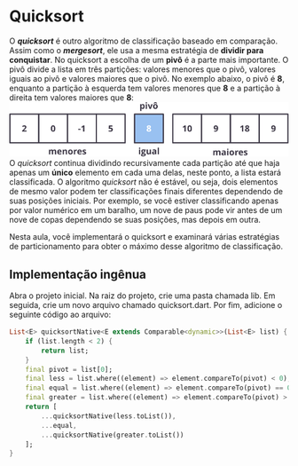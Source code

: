# Quicksort
O **_quicksort_** é outro algoritmo de classificação baseado em comparação. Assim como o **_mergesort_**, ele usa a mesma estratégia de **dividir para conquistar**. No quicksort a escolha de um **pivô** é a parte mais importante. O pivô divide a lista em três partições: valores menores que o pivô, valores iguais ao pivô e valores maiores que o pivô. No exemplo abaixo, o pivô é **8**, enquanto a partição à esquerda tem valores menores que **8** e a partição à direita tem valores maiores que **8**:
![](/doc/images/imagem_1.svg)
O *quicksort* continua dividindo recursivamente cada partição até que haja apenas um **único** elemento em cada uma delas, neste ponto, a lista estará classificada. O algoritmo *quicksort* não é estável, ou seja, dois elementos de mesmo valor podem ter classificações finais diferentes dependendo de suas posições iniciais. Por exemplo, se você estiver classificando apenas por valor numérico em um baralho, um nove de paus pode vir antes de um nove de copas dependendo se suas posições, mas depois em outra.

Nesta aula, você implementará o quicksort e examinará várias estratégias de particionamento para obter o máximo desse algoritmo de classificação.
## Implementação ingênua
Abra o projeto inicial. Na raiz do projeto, crie uma pasta chamada lib. Em seguida, crie um novo arquivo chamado quicksort.dart. Por fim, adicione o seguinte código ao arquivo:
```dart
List<E> quicksortNative<E extends Comparable<dynamic>>(List<E> list) {
    if (list.length < 2) {
        return list;
    }
    final pivot = list[0];
    final less = list.where((element) => element.compareTo(pivot) < 0);
    final equal = list.where((element) => element.compareTo(pivot) == 0);
    final greater = list.where((element) => element.compareTo(pivot) > 0);
    return [
        ...quicksortNative(less.toList()),
        ...equal,
        ...quicksortNative(greater.toList())
    ];
}
```
